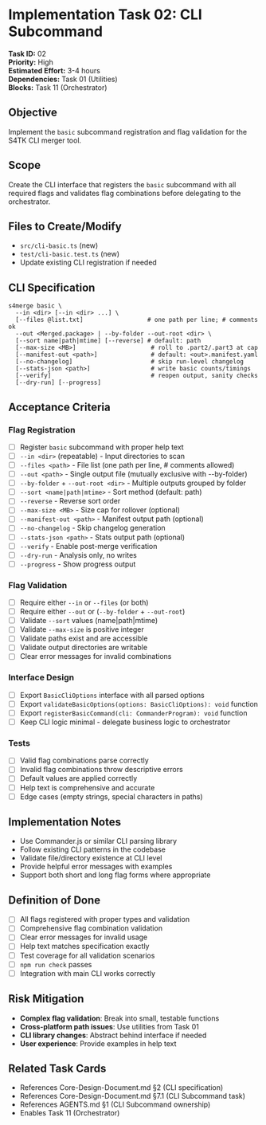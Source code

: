 # Implementation Task 02: CLI Subcommand

**Task ID:** 02  
**Priority:** High  
**Estimated Effort:** 3-4 hours  
**Dependencies:** Task 01 (Utilities)  
**Blocks:** Task 11 (Orchestrator)  

## Objective
Implement the `basic` subcommand registration and flag validation for the S4TK CLI merger tool.

## Scope
Create the CLI interface that registers the `basic` subcommand with all required flags and validates flag combinations before delegating to the orchestrator.

## Files to Create/Modify
- `src/cli-basic.ts` (new)
- `test/cli-basic.test.ts` (new)
- Update existing CLI registration if needed

## CLI Specification
```
s4merge basic \
  --in <dir> [--in <dir> ...] \
  [--files @list.txt]                  # one path per line; # comments ok
  --out <Merged.package> | --by-folder --out-root <dir> \
  [--sort name|path|mtime] [--reverse] # default: path
  [--max-size <MB>]                     # roll to .part2/.part3 at cap
  [--manifest-out <path>]               # default: <out>.manifest.yaml
  [--no-changelog]                      # skip run-level changelog
  [--stats-json <path>]                 # write basic counts/timings
  [--verify]                            # reopen output, sanity checks
  [--dry-run] [--progress]
```

## Acceptance Criteria

### Flag Registration
- [ ] Register `basic` subcommand with proper help text
- [ ] `--in <dir>` (repeatable) - Input directories to scan
- [ ] `--files <path>` - File list (one path per line, # comments allowed)
- [ ] `--out <path>` - Single output file (mutually exclusive with --by-folder)
- [ ] `--by-folder` + `--out-root <dir>` - Multiple outputs grouped by folder
- [ ] `--sort <name|path|mtime>` - Sort method (default: path)
- [ ] `--reverse` - Reverse sort order
- [ ] `--max-size <MB>` - Size cap for rollover (optional)
- [ ] `--manifest-out <path>` - Manifest output path (optional)
- [ ] `--no-changelog` - Skip changelog generation
- [ ] `--stats-json <path>` - Stats output path (optional)
- [ ] `--verify` - Enable post-merge verification
- [ ] `--dry-run` - Analysis only, no writes
- [ ] `--progress` - Show progress output

### Flag Validation
- [ ] Require either `--in` or `--files` (or both)
- [ ] Require either `--out` or (`--by-folder` + `--out-root`)
- [ ] Validate `--sort` values (name|path|mtime)
- [ ] Validate `--max-size` is positive integer
- [ ] Validate paths exist and are accessible
- [ ] Validate output directories are writable
- [ ] Clear error messages for invalid combinations

### Interface Design
- [ ] Export `BasicCliOptions` interface with all parsed options
- [ ] Export `validateBasicOptions(options: BasicCliOptions): void` function
- [ ] Export `registerBasicCommand(cli: CommanderProgram): void` function
- [ ] Keep CLI logic minimal - delegate business logic to orchestrator

### Tests
- [ ] Valid flag combinations parse correctly
- [ ] Invalid flag combinations throw descriptive errors
- [ ] Default values are applied correctly
- [ ] Help text is comprehensive and accurate
- [ ] Edge cases (empty strings, special characters in paths)

## Implementation Notes
- Use Commander.js or similar CLI parsing library
- Follow existing CLI patterns in the codebase
- Validate file/directory existence at CLI level
- Provide helpful error messages with examples
- Support both short and long flag forms where appropriate

## Definition of Done
- [ ] All flags registered with proper types and validation
- [ ] Comprehensive flag combination validation
- [ ] Clear error messages for invalid usage
- [ ] Help text matches specification exactly
- [ ] Test coverage for all validation scenarios
- [ ] `npm run check` passes
- [ ] Integration with main CLI works correctly

## Risk Mitigation
- **Complex flag validation**: Break into small, testable functions
- **Cross-platform path issues**: Use utilities from Task 01
- **CLI library changes**: Abstract behind interface if needed
- **User experience**: Provide examples in help text

## Related Task Cards
- References Core-Design-Document.md §2 (CLI specification)
- References Core-Design-Document.md §7.1 (CLI Subcommand task)
- References AGENTS.md §1 (CLI Subcommand ownership)
- Enables Task 11 (Orchestrator)
